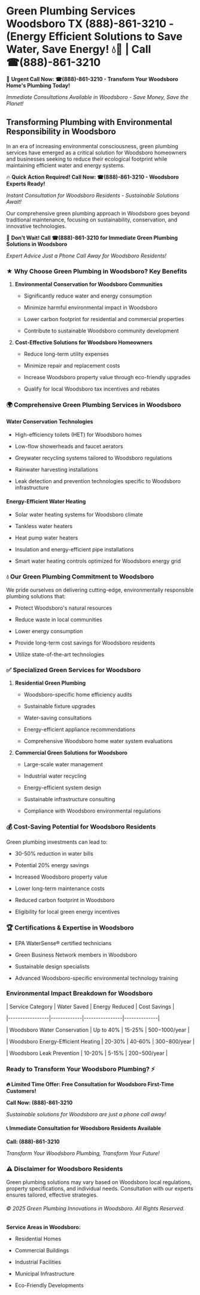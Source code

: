 # Green Plumbing Services Woodsboro TX (888)-861-3210 - (Energy Efficient Solutions to Save Water, Save Energy! 💧🌿 | Call ☎(888)-861-3210

🚨 **Urgent Call Now: ☎(888)-861-3210 - Transform Your Woodsboro Home's Plumbing Today!**
*Immediate Consultations Available in Woodsboro - Save Money, Save the Planet!*

## Transforming Plumbing with Environmental Responsibility in Woodsboro

In an era of increasing environmental consciousness, green plumbing services have emerged as a critical solution for Woodsboro homeowners and businesses seeking to reduce their ecological footprint while maintaining efficient water and energy systems. 

🔥 **Quick Action Required! Call Now: ☎(888)-861-3210 - Woodsboro Experts Ready!**
*Instant Consultation for Woodsboro Residents - Sustainable Solutions Await!*

Our comprehensive green plumbing approach in Woodsboro goes beyond traditional maintenance, focusing on sustainability, conservation, and innovative technologies.

🚨 **Don't Wait! Call ☎(888)-861-3210 for Immediate Green Plumbing Solutions in Woodsboro**
*Expert Advice Just a Phone Call Away for Woodsboro Residents!*

### ★ Why Choose Green Plumbing in Woodsboro? Key Benefits

1. **Environmental Conservation for Woodsboro Communities** 
   - Significantly reduce water and energy consumption
   - Minimize harmful environmental impact in Woodsboro
   - Lower carbon footprint for residential and commercial properties
   - Contribute to sustainable Woodsboro community development

2. **Cost-Effective Solutions for Woodsboro Homeowners** 
   - Reduce long-term utility expenses
   - Minimize repair and replacement costs
   - Increase Woodsboro property value through eco-friendly upgrades
   - Qualify for local Woodsboro tax incentives and rebates

### 🌍 Comprehensive Green Plumbing Services in Woodsboro

#### Water Conservation Technologies
- High-efficiency toilets (HET) for Woodsboro homes
- Low-flow showerheads and faucet aerators
- Greywater recycling systems tailored to Woodsboro regulations
- Rainwater harvesting installations
- Leak detection and prevention technologies specific to Woodsboro infrastructure

#### Energy-Efficient Water Heating
- Solar water heating systems for Woodsboro climate
- Tankless water heaters
- Heat pump water heaters
- Insulation and energy-efficient pipe installations
- Smart water heating controls optimized for Woodsboro energy grid

### 💧 Our Green Plumbing Commitment to Woodsboro

We pride ourselves on delivering cutting-edge, environmentally responsible plumbing solutions that:
- Protect Woodsboro's natural resources
- Reduce waste in local communities
- Lower energy consumption
- Provide long-term cost savings for Woodsboro residents
- Utilize state-of-the-art technologies

### ✅ Specialized Green Services for Woodsboro

1. **Residential Green Plumbing**
   - Woodsboro-specific home efficiency audits
   - Sustainable fixture upgrades
   - Water-saving consultations
   - Energy-efficient appliance recommendations
   - Comprehensive Woodsboro home water system evaluations

2. **Commercial Green Solutions for Woodsboro**
   - Large-scale water management
   - Industrial water recycling
   - Energy-efficient system design
   - Sustainable infrastructure consulting
   - Compliance with Woodsboro environmental regulations

### 💰 Cost-Saving Potential for Woodsboro Residents

Green plumbing investments can lead to:
- 30-50% reduction in water bills
- Potential 20% energy savings
- Increased Woodsboro property value
- Lower long-term maintenance costs
- Reduced carbon footprint in Woodsboro
- Eligibility for local green energy incentives

### 🏆 Certifications & Expertise in Woodsboro

- EPA WaterSense® certified technicians
- Green Business Network members in Woodsboro
- Sustainable design specialists
- Advanced Woodsboro-specific environmental technology training

### Environmental Impact Breakdown for Woodsboro

| Service Category | Water Saved | Energy Reduced | Cost Savings |
|-----------------|-------------|----------------|--------------|
| Woodsboro Water Conservation | Up to 40% | 15-25% | $500-$1000/year |
| Woodsboro Energy-Efficient Heating | 20-30% | 40-60% | $300-$800/year |
| Woodsboro Leak Prevention | 10-20% | 5-15% | $200-$500/year |

### Ready to Transform Your Woodsboro Plumbing? ⚡

**🔥 Limited Time Offer: Free Consultation for Woodsboro First-Time Customers!**

**Call Now: (888)-861-3210**
*Sustainable solutions for Woodsboro are just a phone call away!*

#### 📞 Immediate Consultation for Woodsboro Residents Available

**Call: (888)-861-3210**
*Transform Your Woodsboro Plumbing, Transform Your Future!*

### ⚠️ Disclaimer for Woodsboro Residents

Green plumbing solutions may vary based on Woodsboro local regulations, property specifications, and individual needs. Consultation with our experts ensures tailored, effective strategies.

###### © 2025 Green Plumbing Innovations in Woodsboro. All Rights Reserved.

**Service Areas in Woodsboro:** 
- Residential Homes
- Commercial Buildings
- Industrial Facilities
- Municipal Infrastructure
- Eco-Friendly Developments